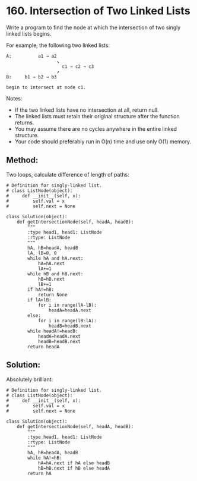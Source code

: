 # 160. Intersection of Two Linked Lists

Write a program to find the node at which the intersection of two singly linked lists begins.

For example, the following two linked lists:

    A:          a1 → a2
                       ↘
                         c1 → c2 → c3
                       ↗            
    B:     b1 → b2 → b3

    begin to intersect at node c1.


Notes:

- If the two linked lists have no intersection at all, return null.
- The linked lists must retain their original structure after the function returns.
- You may assume there are no cycles anywhere in the entire linked structure.
- Your code should preferably run in O(n) time and use only O(1) memory.

## Method:

Two loops, calculate difference of length of paths:

    # Definition for singly-linked list.
    # class ListNode(object):
    #     def __init__(self, x):
    #         self.val = x
    #         self.next = None
    
    class Solution(object):
        def getIntersectionNode(self, headA, headB):
            """
            :type head1, head1: ListNode
            :rtype: ListNode
            """
            hA, hB=headA, headB
            lA, lB=0, 0
            while hA and hA.next:
                hA=hA.next
                lA+=1
            while hB and hB.next:
                hB=hB.next
                lB+=1
            if hA!=hB:
                return None
            if lA>lB:
                for i in range(lA-lB):
                    headA=headA.next
            else:
                for i in range(lB-lA):
                    headB=headB.next
            while headA!=headB:
                headA=headA.next
                headB=headB.next
            return headA
            
## Solution:

Absolutely brilliant:

    # Definition for singly-linked list.
    # class ListNode(object):
    #     def __init__(self, x):
    #         self.val = x
    #         self.next = None
    
    class Solution(object):
        def getIntersectionNode(self, headA, headB):
            """
            :type head1, head1: ListNode
            :rtype: ListNode
            """
            hA, hB=headA, headB
            while hA!=hB:
                hA=hA.next if hA else headB
                hB=hB.next if hB else headA
            return hA